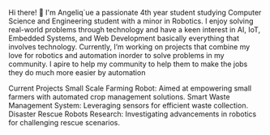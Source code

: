 Hi there! 👋
I'm Angeliq`ue a passionate 4th year student studying Computer Science and Engineering student with a minor in Robotics. 
I enjoy solving real-world problems through technology and have a keen interest in AI, IoT, Embedded Systems, and Web Development basically everything that involves technology. 
Currently, I’m working on projects that combine my love for robotics and automation inorder to solve problems in my community.
I apire to help my community to help them to make the jobs they do much more easier by automation

Current Projects
Small Scale Farming Robot: Aimed at empowering small farmers with automated crop management solutions.
Smart Waste Management System: Leveraging sensors for efficient waste collection.
Disaster Rescue Robots Research: Investigating advancements in robotics for challenging rescue scenarios.
